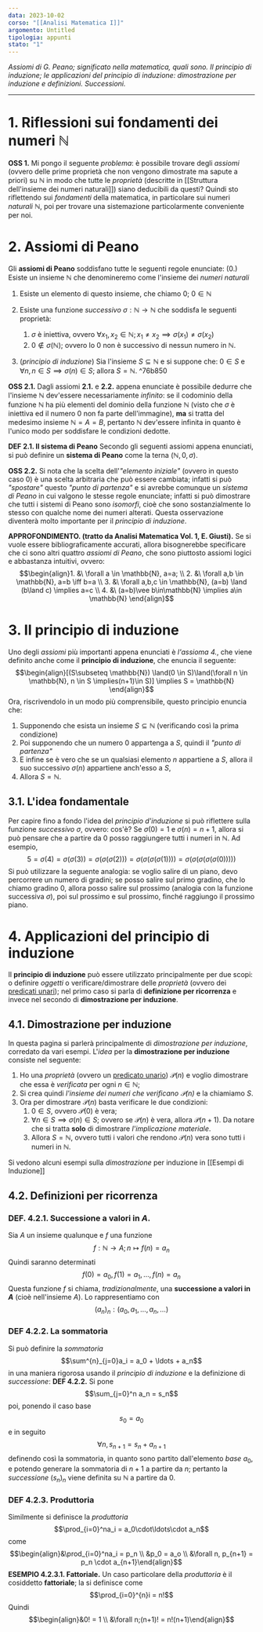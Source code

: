 ```yaml
---
data: 2023-10-02
corso: "[[Analisi Matematica I]]"
argomento: Untitled
tipologia: appunti
stato: "1"
---
```

*Assiomi di G. Peano; significato nella matematica, quali sono. Il principio di induzione; le applicazioni del principio di induzione: dimostrazione per induzione e definizioni. Successioni.*
- - -
# 1. Riflessioni sui fondamenti dei numeri $\mathbb{N}$
**OSS 1.** Mi pongo il seguente *problema*: è possibile trovare degli *assiomi* (ovvero delle prime proprietà che non vengono dimostrate ma sapute a priori) su $\mathbb{N}$ in modo che tutte le *proprietà* (descritte in [[Struttura dell'insieme dei numeri naturali]]) siano deducibili da questi? 
Quindi sto riflettendo sui *fondamenti* della matematica, in particolare sui numeri *naturali* $\mathbb{N}$, poi per trovare una sistemazione particolarmente conveniente per noi.
# 2. Assiomi di Peano
Gli **assiomi di Peano** soddisfano tutte le seguenti regole enunciate:
(0.) Esiste un insieme $\mathbb{N}$ che denomineremo come l'insieme dei *numeri naturali*
1. Esiste un elemento di questo insieme, che chiamo $0$; $0 \in \mathbb{N}$
2. Esiste una funzione *successivo* $\sigma : \mathbb{N} \longrightarrow \mathbb{N}$ che soddisfa le seguenti proprietà:
	1. $\sigma$ è iniettiva, ovvero $\forall x_1, x_2 \in \mathbb{N}; x_1 \neq x_2 \implies \sigma(x_1) \neq \sigma(x_2)$
	2. $0 \not \in \sigma(\mathbb{N})$; ovvero lo $0$ non è successivo di nessun numero in $\mathbb{N}$.
	
3. (*principio di induzione*) Sia l'insieme $S \subseteq \mathbb{N}$ e si suppone che: $0 \in S$ e $\forall n, n \in S \implies \sigma(n) \in S$; allora $S = \mathbb{N}$. ^76b850

**OSS 2.1.** Dagli assiomi **2.1.** e **2.2.** appena enunciate è possibile dedurre che l'insieme $\mathbb{N}$ dev'essere necessariamente *infinito*: se il codominio della funzione $\mathbb{N}$ ha più elementi del dominio della funzione $\mathbb{N}$ (visto che $\sigma$ è iniettiva ed il numero $0$ non fa parte dell'immagine), **ma** si tratta del medesimo insieme $\mathbb{N} = A = B$, pertanto $\mathbb{N}$ dev'essere infinita in quanto è l'unico modo per soddisfare le condizioni dedotte.

**DEF 2.1. Il sistema di Peano**
Secondo gli seguenti assiomi appena enunciati, si può definire un **sistema di Peano** come la terna $(\mathbb{N}, 0, \sigma)$.

**OSS 2.2.** Si nota che la scelta dell'*"elemento iniziale"* (ovvero in questo caso $0$) è una scelta arbitraria che può essere cambiata; infatti si può *"spostare"* questo *"punto di partenza"* e si avrebbe comunque un *sistema di Peano* in cui valgono le stesse regole enunciate; infatti si può dimostrare che tutti i sistemi di Peano sono *isomorfi*, cioè che sono sostanzialmente lo stesso con qualche nome dei numeri alterati.
Questa osservazione diventerà molto importante per il *principio di induzione*. 

**APPROFONDIMENTO. (tratto da Analisi Matematica Vol. 1, E. Giusti).** Se si vuole essere bibliograficamente accurati, allora bisognerebbe specificare che ci sono altri quattro *assiomi di Peano*, che sono piuttosto assiomi logici e abbastanza intuitivi, ovvero: $$\begin{align}1. &\ \forall a \in \mathbb{N}, a=a; \\ 2. &\ \forall a,b \in \mathbb{N}, a=b \iff b=a \\ 3. &\ \forall a,b,c \in \mathbb{N}, (a=b) \land (b\land c) \implies a=c \\ 4. &\ (a=b)\vee b\in\mathbb{N} \implies a\in \mathbb{N}  \end{align}$$
# 3. Il principio di induzione
Uno degli *assiomi* più importanti appena enunciati è *l'assioma 4.*, che viene definito anche come il **principio di induzione**, che enuncia il seguente: $$\begin{align}[(S\subseteq \mathbb{N}) \land(0 \in S)\land(\forall n \in \mathbb{N}, n \in S \implies(n+1)\in S)] \implies S = \mathbb{N} \end{align}$$Ora, riscrivendolo in un modo più comprensibile, questo principio enuncia che:
1. Supponendo che esista un insieme $S \subseteq \mathbb{N}$ (verificando così la prima condizione)
2. Poi supponendo che un numero $0$ appartenga a $S$, quindi il *"punto di partenza"*
3. E infine se è vero che se un qualsiasi elemento $n$ appartiene a $S$, allora il suo successivo $\sigma(n)$ appartiene anch'esso a $S$,
4. Allora $S = \mathbb{N}$.
## 3.1. L'idea fondamentale
Per capire fino a fondo l'idea del *principio d'induzione* si può riflettere sulla funzione *successivo* $\sigma$, ovvero: cos'è?
Se $\sigma(0)=1$ e $\sigma(n) = n+1$, allora si può pensare che a partire da $0$ posso raggiungere tutti i numeri in $\mathbb{N}$. Ad esempio, $$5 = \sigma(4) = \sigma(\sigma(3)) = \sigma(\sigma(\sigma(2))) = \sigma(\sigma(\sigma(\sigma(1)))) = \sigma(\sigma(\sigma(\sigma(\sigma(0)))))$$
Si può utilizzare la seguente analogia: se voglio salire di un piano, devo percorrere un numero di gradini; se posso salire sul primo gradino, che lo chiamo gradino $0$, allora posso salire sul prossimo (analogia con la funzione successiva $\sigma$), poi sul prossimo e sul prossimo, finché raggiungo il prossimo piano.
# 4. Applicazioni del principio di induzione
Il **principio di induzione** può essere utilizzato principalmente per due scopi: o definire *oggetti* o verificare/dimostrare delle *proprietà* (ovvero dei [predicati unari](Predicati%20e%20Quantificatori.md)); nel primo caso si parla di **definizione per ricorrenza** e invece nel secondo di **dimostrazione per induzione**.
## 4.1. Dimostrazione per induzione
In questa pagina si parlerà principalmente di *dimostrazione per induzione*, corredato da vari esempi.
L'*idea* per la **dimostrazione per induzione** consiste nel seguente: 
1. Ho una *proprietà* (ovvero un [predicato unario](Predicati%20e%20Quantificatori.md)) $\mathcal{P}(n)$ e voglio dimostrare che essa è *verificata* per ogni $n \in \mathbb{N}$; 
2. Si crea quindi *l'insieme dei numeri che verificano $\mathcal{P}(n)$* e la chiamiamo $S$.
3. Ora per dimostrare $\mathcal{P}(n)$ basta verificare le due condizioni:
	1. $0 \in S$, ovvero $\mathcal{P}(0)$ è vera;
	2. $\forall n \in S \implies \sigma(n) \in S$; ovvero se $\mathcal{P}(n)$ è vera, allora $\mathcal{P}(n+1)$. Da notare che si tratta **solo** di dimostrare *l'implicazione materiale*.
	3. Allora $S = \mathbb{N}$, ovvero tutti i valori che rendono $\mathcal{P}(n)$ vera sono tutti i numeri in $\mathbb{N}$. 

Si vedono alcuni esempi sulla *dimostrazione* per induzione in [[Esempi di Induzione]]
## 4.2. Definizioni per ricorrenza
### DEF. 4.2.1. Successione a valori in $A$.
Sia $A$ un insieme qualunque e $f$ una funzione $$f: \mathbb{N} \longrightarrow A; n \mapsto f(n) = a_n$$Quindi saranno determinati $$f(0)=a_0, f(1) = a_1, \ldots, f(n) = a_n$$
Questa funzione $f$ si chiama, *tradizionalmente*, una **successione a valori in $A$** (cioè nell'insieme $A$).
Lo rappresentiamo con $$(a_n)_n: (a_0, a_1, \ldots, a_n, \ldots)$$
### DEF 4.2.2. La sommatoria
Si può definire la *sommatoria* $$\sum^{n}_{j=0}a_i = a_0 + \ldots + a_n$$in una maniera rigorosa usando il *principio di induzione* e la definizione di *successione*:
**DEF 4.2.2.** Si pone $$\sum_{j=0}^n a_n = s_n$$poi, ponendo il caso base $$s_0 = a_0$$e in seguito $$\forall n, s_{n+1} = s_n + a_{n+1}$$definendo così la sommatoria, in quanto sono partito dall'elemento *base* $a_0$, e potendo generare la sommatoria di $n+1$ a partire da $n$; pertanto la *successione* $(s_n)_n$ viene definita su $\mathbb{N}$ a partire da $0$.

### DEF 4.2.3. Produttoria
Similmente si definisce la *produttoria* $$\prod_{i=0}^na_i = a_0\cdot\ldots\cdot a_n$$ come $$\begin{align}&\prod_{i=0}^na_i = p_n \\ &p_0 = a_o \\ &\forall n, p_{n+1} = p_n \cdot a_{n+1}\end{align}$$
**ESEMPIO 4.2.3.1. Fattoriale.** Un caso particolare della *produttoria* è il cosiddetto **fattoriale**; la si definisce come $$\prod_{i=0}^{n}i = n!$$Quindi $$\begin{align}&0! = 1 \\ &\forall n;(n+1)! = n!(n+1)\end{align}$$